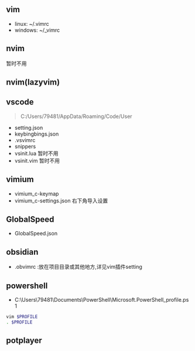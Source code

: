 ## vim
- linux: ~/.vimrc
- windows: ~/_vimrc

## nvim
暂时不用
## nvim(lazyvim)

## vscode
> C:/Users/79481/AppData/Roaming/Code/User
- setting.json
- keybingbings.json
- .vsvimrc
- snippers
- vsinit.lua 暂时不用
- vsinit.vim 暂时不用

## vimium
- vimium_c-keymap
- vimium_c-settings.json 右下角导入设置

## GlobalSpeed
- GlobalSpeed.json

## obsidian
- .obvimrc :放在项目目录或其他地方,详见vim插件setting

## powershell
- C:\Users\79481\Documents\PowerShell\Microsoft.PowerShell_profile.ps1
```sh
vim $PROFILE
. $PROFILE
```

## potplayer

